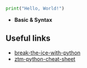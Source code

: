 
```py
print("Hello, World!")
```

- **Basic & Syntax**


## Useful links

- [break-the-ice-with-python](https://github.com/darkprinx/break-the-ice-with-python)
- [ztm-python-cheat-sheet](https://github.com/aneagoie/ztm-python-cheat-sheet)
